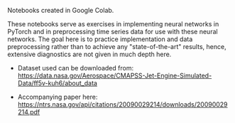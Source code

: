 Notebooks created in Google Colab.

These notebooks serve as exercises in implementing neural networks in PyTorch and in preprocessing time series data for use with these neural networks. The goal here is to practice implementation and data preprocessing rather than to achieve any "state-of-the-art" results, hence, extensive diagnostics are not given in much depth here. 
* Dataset used can be downloaded from: https://data.nasa.gov/Aerospace/CMAPSS-Jet-Engine-Simulated-Data/ff5v-kuh6/about_data

* Accompanying paper here: https://ntrs.nasa.gov/api/citations/20090029214/downloads/20090029214.pdf 
